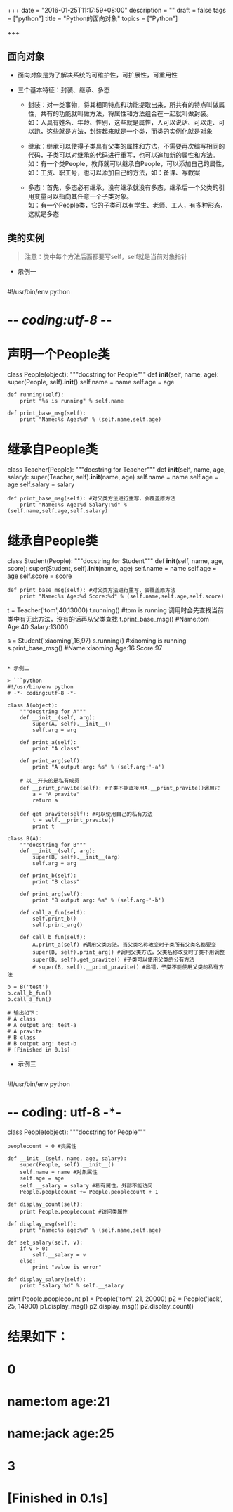 +++
date = "2016-01-25T11:17:59+08:00"
description = ""
draft = false
tags = ["python"]
title = "Python的面向对象"
topics = ["Python"]

+++

## 面向对象
* 面向对象是为了解决系统的可维护性，可扩展性，可重用性

* 三个基本特征：封装、继承、多态  
    * 封装：对一类事物，将其相同特点和功能提取出来，所共有的特点叫做属性，共有的功能就叫做方法，将属性和方法组合在一起就叫做封装。  
    如：人具有姓名、年龄、性别，这些就是属性，人可以说话、可以走、可以跑，这些就是方法，封装起来就是一个类，而类的实例化就是对象

    * 继承：继承可以使得子类具有父类的属性和方法，不需要再次编写相同的代码，子类可以对继承的代码进行重写，也可以追加新的属性和方法。  
    如：有一个类People，教师就可以继承自People，可以添加自己的属性，如：工资、职工号，也可以添加自己的方法，如：备课、写教案

    * 多态：首先，多态必有继承，没有继承就没有多态，继承后一个父类的引用变量可以指向其任意一个子类对象。  
    如：有一个People类，它的子类可以有学生、老师、工人，有多种形态，这就是多态

## 类的实例
> 注意：类中每个方法后面都要写self，self就是当前对象指针

* 示例一

> ```python
#!/usr/bin/env python
# -*- coding:utf-8 -*-

# 声明一个People类
class People(object):
    """docstring for People"""
    def __init__(self, name, age):
        super(People, self).__init__()
        self.name = name
        self.age = age

    def running(self):
        print "%s is running" % self.name

    def print_base_msg(self):
        print "Name:%s Age:%d" % (self.name,self.age)

# 继承自People类
class Teacher(People):
    """docstring for Teacher"""
    def __init__(self, name, age, salary):
        super(Teacher, self).__init__(name, age)
        self.name = name
        self.age = age
        self.salary = salary

    def print_base_msg(self): #对父类方法进行重写，会覆盖原方法
        print "Name:%s Age:%d Salary:%d" % (self.name,self.age,self.salary)

# 继承自People类
class Student(People):
    """docstring for Student"""
    def __init__(self, name, age, score):
        super(Student, self).__init__(name, age)
        self.name = name
        self.age = age
        self.score = score

    def print_base_msg(self): #对父类方法进行重写，会覆盖原方法
        print "Name:%s Age:%d Score:%d" % (self.name,self.age,self.score)

t = Teacher('tom',40,13000)
t.running() #tom is running 调用时会先查找当前类中有无此方法，没有的话再从父类查找
t.print_base_msg() #Name:tom Age:40 Salary:13000

s = Student('xiaoming',16,97)
s.running() #xiaoming is running
s.print_base_msg() #Name:xiaoming Age:16 Score:97
```

* 示例二

> ```python
#!/usr/bin/env python
# -*- coding:utf-8 -*-

class A(object):
    """docstring for A"""
    def __init__(self, arg):
        super(A, self).__init__()
        self.arg = arg

    def print_a(self):
        print "A class"

    def print_arg(self):
        print "A output arg: %s" % (self.arg+'-a')

    # 以__开头的是私有成员
    def __print_pravite(self): #子类不能直接用A.__print_pravite()调用它
        a = "A pravite"
        return a

    def get_pravite(self): #可以使用自己的私有方法
        t = self.__print_pravite()
        print t

class B(A):
    """docstring for B"""
    def __init__(self, arg):
        super(B, self).__init__(arg)
        self.arg = arg
 
    def print_b(self):
        print "B class"

    def print_arg(self):
        print "B output arg: %s" % (self.arg+'-b')

    def call_a_fun(self):
        self.print_b()
        self.print_arg()

    def call_b_fun(self):
        A.print_a(self) #调用父类方法。当父类名称改变时子类所有父类名都要变
        super(B, self).print_arg() #调用父类方法，父类名称改变时子类不用调整
        super(B, self).get_pravite() #子类可以使用父类的公有方法
        # super(B, self).__print_pravite() #出错，子类不能使用父类的私有方法

b = B('test')
b.call_b_fun()
b.call_a_fun()

# 输出如下：
# A class
# A output arg: test-a
# A pravite
# B class
# B output arg: test-b
# [Finished in 0.1s]
```

* 示例三

> ```python
#!/usr/bin/env python
# -- coding: utf-8 -*-

class People(object):
    """docstring for People"""

    peoplecount = 0 #类属性

    def __init__(self, name, age, salary):
        super(People, self).__init__()
        self.name = name #对象属性
        self.age = age
        self.__salary = salary #私有属性，外部不能访问
        People.peoplecount += People.peoplecount + 1

    def display_count(self):
        print People.peoplecount #访问类属性

    def display_msg(self):
        print "name:%s age:%d" % (self.name,self.age)

    def set_salary(self, v):
        if v > 0:
            self.__salary = v
        else:
            print "value is error"

    def display_salary(self):
        print "salary:%d" % self.__salary


print People.peoplecount
p1 = People('tom', 21, 20000)
p2 = People('jack', 25, 14900)
p1.display_msg()
p2.display_msg()
p2.display_count()

# 结果如下：
# 0
# name:tom age:21
# name:jack age:25
# 3
# [Finished in 0.1s]
```